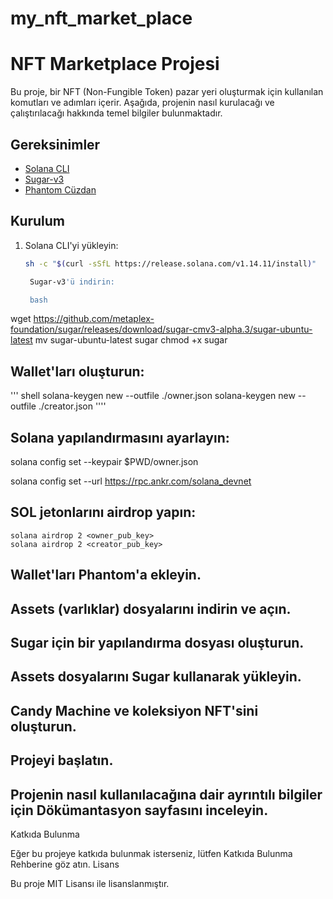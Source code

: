# my_nft_market_place
# NFT Marketplace Projesi

Bu proje, bir NFT (Non-Fungible Token) pazar yeri oluşturmak için kullanılan komutları ve adımları içerir. Aşağıda, projenin nasıl kurulacağı ve çalıştırılacağı hakkında temel bilgiler bulunmaktadır.

## Gereksinimler

- [Solana CLI](https://docs.solana.com/cli/install-solana-cli-tools)
- [Sugar-v3](https://github.com/metaplex-foundation/sugar/releases)
- [Phantom Cüzdan](https://phantom.app/)

## Kurulum

1. Solana CLI'yi yükleyin:

   ```bash
   sh -c "$(curl -sSfL https://release.solana.com/v1.14.11/install)"

    Sugar-v3'ü indirin:

    bash

wget https://github.com/metaplex-foundation/sugar/releases/download/sugar-cmv3-alpha.3/sugar-ubuntu-latest
mv sugar-ubuntu-latest sugar
chmod +x sugar

## Wallet'ları oluşturun:


''' shell
solana-keygen new --outfile ./owner.json
solana-keygen new --outfile ./creator.json
''''

## Solana yapılandırmasını ayarlayın:



solana config set --keypair $PWD/owner.json

solana config set --url https://rpc.ankr.com/solana_devnet

## SOL jetonlarını airdrop yapın:



    solana airdrop 2 <owner_pub_key>
    solana airdrop 2 <creator_pub_key>
    
## Wallet'ları Phantom'a ekleyin.

## Assets (varlıklar) dosyalarını indirin ve açın.

## Sugar için bir yapılandırma dosyası oluşturun.

## Assets dosyalarını Sugar kullanarak yükleyin.
## Candy Machine ve koleksiyon NFT'sini oluşturun.
## Projeyi başlatın.



## Projenin nasıl kullanılacağına dair ayrıntılı bilgiler için Dökümantasyon sayfasını inceleyin.
Katkıda Bulunma

Eğer bu projeye katkıda bulunmak isterseniz, lütfen Katkıda Bulunma Rehberine göz atın.
Lisans

Bu proje MIT Lisansı ile lisanslanmıştır.

